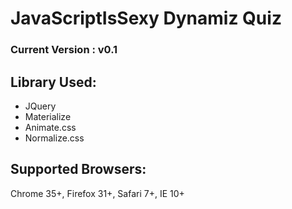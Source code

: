 # JavaScriptIsSexy Dynamiz Quiz 

### Current Version : v0.1

## Library Used:
- JQuery
- Materialize
- Animate.css
- Normalize.css

## Supported Browsers:
Chrome 35+, Firefox 31+, Safari 7+, IE 10+

